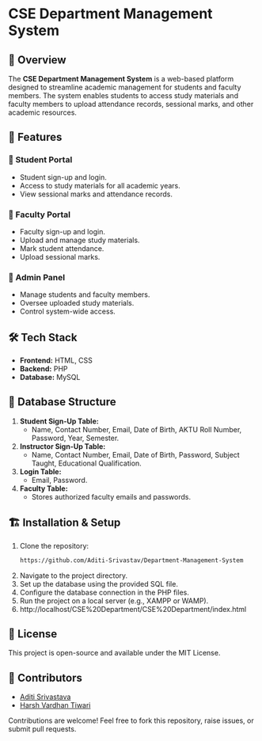 # CSE Department Management System

## 📌 Overview
The **CSE Department Management System** is a web-based platform designed to streamline academic management for students and faculty members. The system enables students to access study materials and faculty members to upload attendance records, sessional marks, and other academic resources.

## 🚀 Features
### 🔹 Student Portal
- Student sign-up and login.
- Access to study materials for all academic years.
- View sessional marks and attendance records.

### 🔹 Faculty Portal
- Faculty sign-up and login.
- Upload and manage study materials.
- Mark student attendance.
- Upload sessional marks.

### 🔹 Admin Panel
- Manage students and faculty members.
- Oversee uploaded study materials.
- Control system-wide access.

## 🛠️ Tech Stack
- **Frontend:** HTML, CSS
- **Backend:** PHP
- **Database:** MySQL

## 📂 Database Structure
1. **Student Sign-Up Table:**
   - Name, Contact Number, Email, Date of Birth, AKTU Roll Number, Password, Year, Semester.
2. **Instructor Sign-Up Table:**
   - Name, Contact Number, Email, Date of Birth, Password, Subject Taught, Educational Qualification.
3. **Login Table:**
   - Email, Password.
4. **Faculty Table:**
   - Stores authorized faculty emails and passwords.

## 🏗️ Installation & Setup
1. Clone the repository:
   ```sh
   https://github.com/Aditi-Srivastav/Department-Management-System
   ```
2. Navigate to the project directory.
3. Set up the database using the provided SQL file.
4. Configure the database connection in the PHP files.
5. Run the project on a local server (e.g., XAMPP or WAMP).
6. http://localhost/CSE%20Department/CSE%20Department/index.html


## 📜 License
This project is open-source and available under the MIT License.

## 🤝 Contributors
- [Aditi Srivastava](https://github.com/Aditi-Srivastav)
- [Harsh Vardhan Tiwari](https://github.com/harryvardhan)

Contributions are welcome! Feel free to fork this repository, raise issues, or submit pull requests.




